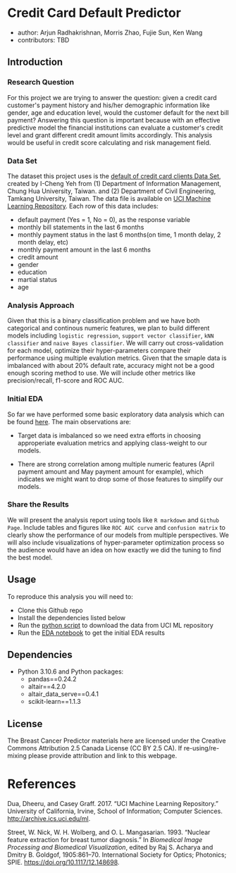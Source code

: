 # Credit Card Default Predictor

  - author: Arjun Radhakrishnan, Morris Zhao, Fujie Sun, Ken Wang
  - contributors: TBD

## Introduction

### Research Question

For this project we are trying to answer the question: given a credit card customer's payment history and his/her demographic information like gender, age and education level, would the customer default for the next bill payment? Answering this question is important because with an effective predictive model the financial institutions can evaluate a customer's credit level and grant different credit amount limits accordingly. This analysis would be useful in credit score calculating and risk management field.

### Data Set

The dataset this project uses is the [default of credit card clients Data Set](https://archive.ics.uci.edu/ml/datasets/default+of+credit+card+clients), created by I-Cheng Yeh from  (1) Department of Information Management, Chung Hua University, Taiwan. and (2) Department of Civil Engineering, Tamkang University, Taiwan. The data file is available on [UCI Machine Learning Repository](https://archive.ics.uci.edu/ml/datasets/default+of+credit+card+clients). Each row of this data includes:

- default payment (Yes = 1, No = 0), as the response variable
- monthly bill statements in the last 6 months
- monthly payment status in the last 6 months(on time, 1 month delay, 2 month delay, etc)
- monthly payment amount in the last 6 months
- credit amount
- gender
- education
- martial status
- age

### Analysis Approach

Given that this is a binary classification problem and we have both categorical and continous numeric features, we plan to build different models including `logistic regression`, `support vector classifier`, `kNN classifier` and `naive Bayes classifier`. We will carry out cross-validation for each model, optimize their hyper-parameters compare their performance using multiple evalution metrics. Given that the smaple data is imbalanced with about 20% default rate, accuracy might not be a good enough scoring method to use. We will include other metrics like precision/recall, f1-score and ROC AUC.

### Initial EDA

So far we have performed some basic exploratory data analysis which can be found [here](https://github.com/UBC-MDS/credit_default_prediction_group_20/blob/main/src/EDA%20of%20data.ipynb). The main observations are:

- Target data is imbalanced so we need extra efforts in choosing approperiate evaluation metrics and applying class-weight to our models.

- There are strong correlation among multiple numeric features (April payment amount and May payment amount for example), which indicates we might want to drop some of those features to simplify our models.


### Share the Results

We will present the analysis report using tools like `R markdown` and `Github Page`. Include tables and figures like `ROC AUC curve` and `confusion matrix` to clearly show the performance of our models from multiple perspectives. We will also include visualizations of hyper-parameter optimization process so the audience would have an idea on how exactly we did the tuning to find the best model.

## Usage

To reproduce this analysis you will need to:

- Clone this Github repo
- Install the dependencies listed below
- Run the [python script](https://github.com/UBC-MDS/credit_default_prediction_group_20/blob/main/src/download_data_from_url.py) to download the data from UCI ML repository
- Run the [EDA notebook](https://github.com/UBC-MDS/credit_default_prediction_group_20/blob/main/src/EDA%20of%20data.ipynb) to get the initial EDA results

## Dependencies

  - Python 3.10.6 and Python packages:
      - pandas==0.24.2
      - altair==4.2.0
      - altair_data_serve==0.4.1
      - scikit-learn==1.1.3

## License

The Breast Cancer Predictor materials here are licensed under the
Creative Commons Attribution 2.5 Canada License (CC BY 2.5 CA). If
re-using/re-mixing please provide attribution and link to this webpage.

# References

<div id="refs" class="references">

<div id="ref-Dua2019">

Dua, Dheeru, and Casey Graff. 2017. “UCI Machine Learning Repository.”
University of California, Irvine, School of Information; Computer
Sciences. <http://archive.ics.uci.edu/ml>.

</div>

<div id="ref-Streetetal">

Street, W. Nick, W. H. Wolberg, and O. L. Mangasarian. 1993. “Nuclear
feature extraction for breast tumor diagnosis.” In *Biomedical Image
Processing and Biomedical Visualization*, edited by Raj S. Acharya and
Dmitry B. Goldgof, 1905:861–70. International Society for Optics;
Photonics; SPIE. <https://doi.org/10.1117/12.148698>.

</div>

</div>
